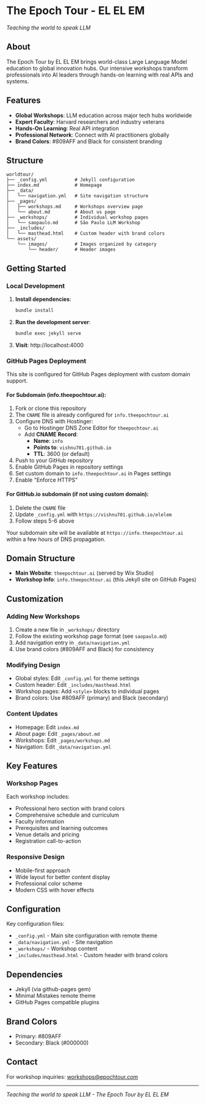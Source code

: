 # The Epoch Tour - EL EL EM

*Teaching the world to speak LLM*

## About

The Epoch Tour by EL EL EM brings world-class Large Language Model education to global innovation hubs. Our intensive workshops transform professionals into AI leaders through hands-on learning with real APIs and systems.

## Features

- **Global Workshops**: LLM education across major tech hubs worldwide
- **Expert Faculty**: Harvard researchers and industry veterans
- **Hands-On Learning**: Real API integration
- **Professional Network**: Connect with AI practitioners globally
- **Brand Colors**: #809AFF and Black for consistent branding

## Structure

```
worldtour/
├── _config.yml          # Jekyll configuration
├── index.md             # Homepage
├── _data/
│   └── navigation.yml   # Site navigation structure
├── _pages/
│   ├── workshops.md     # Workshops overview page
│   └── about.md         # About us page
├── _workshops/          # Individual workshop pages
│   └── saopaulo.md      # São Paulo LLM Workshop
├── _includes/
│   └── masthead.html    # Custom header with brand colors
└── assets/
    └── images/          # Images organized by category
        └── header/      # Header images
```

## Getting Started

### Local Development

1. **Install dependencies**:
   ```bash
   bundle install
   ```

2. **Run the development server**:
   ```bash
   bundle exec jekyll serve
   ```

3. **Visit**: http://localhost:4000

### GitHub Pages Deployment

This site is configured for GitHub Pages deployment with custom domain support.

#### For Subdomain (info.theepochtour.ai):
1. Fork or clone this repository
2. The `CNAME` file is already configured for `info.theepochtour.ai`
3. Configure DNS with Hostinger:
   - Go to Hostinger DNS Zone Editor for `theepochtour.ai`
   - Add **CNAME Record**:
     - **Name**: `info`
     - **Points to**: `vishnu701.github.io`
     - **TTL**: 3600 (or default)
4. Push to your GitHub repository
5. Enable GitHub Pages in repository settings
6. Set custom domain to `info.theepochtour.ai` in Pages settings
7. Enable "Enforce HTTPS"

#### For GitHub.io subdomain (if not using custom domain):
1. Delete the `CNAME` file
2. Update `_config.yml` with `https://vishnu701.github.io/elelem`
3. Follow steps 5-6 above

Your subdomain site will be available at `https://info.theepochtour.ai` within a few hours of DNS propagation.

## Domain Structure
- **Main Website**: `theepochtour.ai` (served by Wix Studio)
- **Workshop Info**: `info.theepochtour.ai` (this Jekyll site on GitHub Pages)

## Customization

### Adding New Workshops

1. Create a new file in `_workshops/` directory
2. Follow the existing workshop page format (see `saopaulo.md`)
3. Add navigation entry in `_data/navigation.yml`
4. Use brand colors (#809AFF and Black) for consistency

### Modifying Design

- Global styles: Edit `_config.yml` for theme settings
- Custom header: Edit `_includes/masthead.html`
- Workshop pages: Add `<style>` blocks to individual pages
- Brand colors: Use #809AFF (primary) and Black (secondary)

### Content Updates

- Homepage: Edit `index.md`
- About page: Edit `_pages/about.md`
- Workshops: Edit `_pages/workshops.md`
- Navigation: Edit `_data/navigation.yml`

## Key Features

### Workshop Pages
Each workshop includes:
- Professional hero section with brand colors
- Comprehensive schedule and curriculum
- Faculty information
- Prerequisites and learning outcomes
- Venue details and pricing
- Registration call-to-action

### Responsive Design
- Mobile-first approach
- Wide layout for better content display
- Professional color scheme
- Modern CSS with hover effects

## Configuration

Key configuration files:
- `_config.yml` - Main site configuration with remote theme
- `_data/navigation.yml` - Site navigation
- `_workshops/` - Workshop content
- `_includes/masthead.html` - Custom header with brand colors

## Dependencies

- Jekyll (via github-pages gem)
- Minimal Mistakes remote theme
- GitHub Pages compatible plugins

## Brand Colors

- Primary: #809AFF
- Secondary: Black (#000000)

## Contact

For workshop inquiries: workshops@epochtour.com

---

*Teaching the world to speak LLM - The Epoch Tour by EL EL EM*